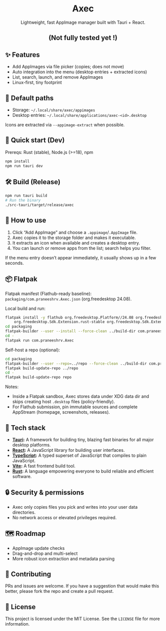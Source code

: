 <div align="center">

# Axec

Lightweight, fast AppImage manager built with Tauri + React.

## (Not fully tested yet !)

</div>

## ✨ Features

- Add AppImages via file picker (copies; does not move)
- Auto integration into the menu (desktop entries + extracted icons)
- List, search, launch, and remove AppImages
- Linux-first, tiny footprint

## 📁 Default paths

- Storage: `~/.local/share/axec/appimages`
- Desktop entries: `~/.local/share/applications/axec-<id>.desktop`

Icons are extracted via `--appimage-extract` when possible.

## 🚀 Quick start (Dev)

Prereqs: Rust (stable), Node.js (>=18), npm

```sh
npm install
npm run tauri dev
```

## 🛠️ Build (Release)

```sh
npm run tauri build
# Run the binary
./src-tauri/target/release/axec
```

## 🧪 How to use

1) Click “Add AppImage” and choose a `.appimage`/`.AppImage` file.
2) Axec copies it to the storage folder and makes it executable.
3) It extracts an icon when available and creates a desktop entry.
4) You can launch or remove apps from the list; search helps you filter.

If the menu entry doesn’t appear immediately, it usually shows up in a few seconds.

## 📦 Flatpak

Flatpak manifest (Flathub-ready baseline): `packaging/com.praneeshrv.Axec.json` (org.freedesktop 24.08).

Local build and run:
```sh
flatpak install -y flathub org.freedesktop.Platform//24.08 org.freedesktop.Sdk//24.08 \
	org.freedesktop.Sdk.Extension.rust-stable org.freedesktop.Sdk.Extension.node20
cd packaging
flatpak-builder --user --install --force-clean ../build-dir com.praneeshrv.Axec.json
cd -
flatpak run com.praneeshrv.Axec
```

Self-host a repo (optional):
```sh
cd packaging
flatpak-builder --user --repo=../repo --force-clean ../build-dir com.praneeshrv.Axec.json
flatpak build-update-repo ../repo
cd -
flatpak build-update-repo repo
```

Notes:
- Inside a Flatpak sandbox, Axec stores data under XDG data dir and skips creating host `.desktop` files (policy-friendly).
- For Flathub submission, pin immutable sources and complete AppStream (homepage, screenshots, releases).

## 🧰 Tech stack

-   **[Tauri](https://tauri.app/):** A framework for building tiny, blazing fast binaries for all major desktop platforms.
-   **[React](https://reactjs.org/):** A JavaScript library for building user interfaces.
-   **[TypeScript](https://www.typescriptlang.org/):** A typed superset of JavaScript that compiles to plain JavaScript.
-   **[Vite](https://vitejs.dev/):** A fast frontend build tool.
-   **[Rust](https://www.rust-lang.org/):** A language empowering everyone to build reliable and efficient software.

## 🔒 Security & permissions

- Axec only copies files you pick and writes into your user data directories.
- No network access or elevated privileges required.

## 🗺️ Roadmap

- AppImage update checks
- Drag-and-drop and multi-select
- More robust icon extraction and metadata parsing

## 🤝 Contributing

PRs and issues are welcome.
If you have a suggestion that would make this better, please fork the repo and create a pull request.


## 📄 License

This project is licensed under the MIT License. See the `LICENSE` file for more information.
